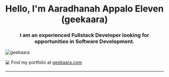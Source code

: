 <h1 align="center">Hello, I'm Aaradhanah Appalo Eleven (geekaara)</h1>
<h3 align="center">I am an experienced Fullstack Developer looking for opportunities in Software Development.</h3>


<p align="left"> <img src="https://komarev.com/ghpvc/?username=geekaara" alt="geekaara" /> </p>


💻 Find my portfolio at [geekaara.com](https://www.geekaara.com)
<br>

---
